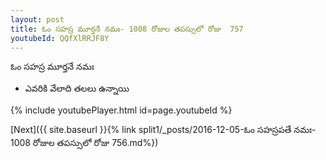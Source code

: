 ```yaml
---
layout: post
title: ఓం సహస్ర మూర్తనే నమః- 1008 రోజుల తపస్సులో రోజు  757
youtubeId: QQfXlRRJF8Y
---
```

 
 
 ఓం సహస్ర మూర్తనే నమః  
 
 -  ఎవరికి వేలాది తలలు ఉన్నాయి 
 
  
 
  
 
 
 
 
 
 


{% include youtubePlayer.html id=page.youtubeId %}
 
[Next]({{ site.baseurl }}{% link  split1/_posts/2016-12-05-ఓం సహస్రపతే నమః- 1008 రోజుల తపస్సులో రోజు  756.md%})
 
